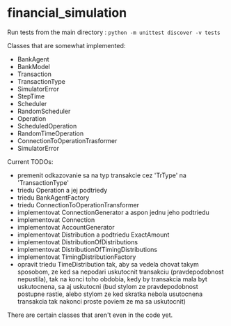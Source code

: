 # financial_simulation

Run tests from the main directory : 
`
python -m unittest discover -v tests
`

Classes that are somewhat implemented:
- BankAgent
- BankModel
- Transaction
- TransactionType
- SimulatorError
- StepTime
- Scheduler
- RandomScheduler
- Operation
- ScheduledOperation
- RandomTimeOperation
- ConnectionToOperationTrasformer
- SimulatorError

Current TODOs:
- premenit odkazovanie sa na typ transakcie cez 'TrType' na 'TransactionType'
- triedu Operation a jej podtriedy
- triedu BankAgentFactory
- triedu ConnectionToOperationTransformer
- implementovat ConnectionGenerator a aspon jednu jeho podtriedu
- implementovat Connection
- implementovat AccountGenerator
- implementovat Distribution a podtriedu ExactAmount
- implementovat DistributionOfDistributions
- implementovat DistributionOfTimingDistributions
- implementovat TimingDistributionFactory
- opravit triedu TimeDistribution tak, aby sa vedela chovat takym sposobom, ze ked sa nepodari uskutocnit transakciu (pravdepodobnost nepustila), tak na konci toho obdobia, kedy by transakcia mala byt uskutocnena, sa aj uskutocni (bud stylom ze pravdepodobnost postupne rastie, alebo stylom ze ked skratka nebola usutocnena transakcia tak nakonci proste poviem ze ma sa uskutocnit)


There are certain classes that aren't even in the code yet. 